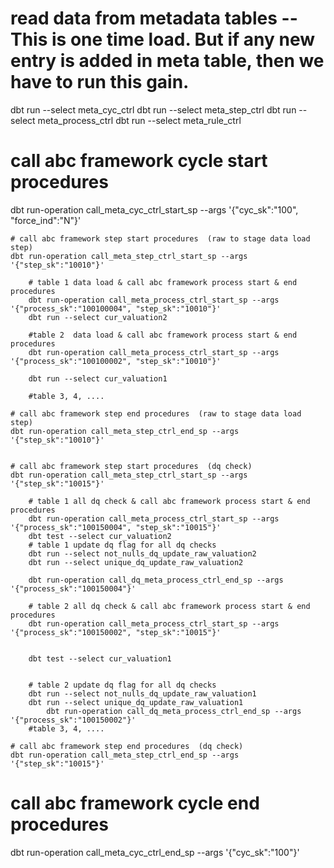 # read data from metadata tables   -- This is one time load. But if any new entry is added in meta table, then we have to run this gain.
dbt run --select meta_cyc_ctrl
dbt run --select meta_step_ctrl
dbt run --select meta_process_ctrl
dbt run --select meta_rule_ctrl


# call abc framework cycle start procedures
dbt run-operation call_meta_cyc_ctrl_start_sp --args '{"cyc_sk":"100", "force_ind":"N"}'

    # call abc framework step start procedures  (raw to stage data load step)
    dbt run-operation call_meta_step_ctrl_start_sp --args '{"step_sk":"10010"}'

        # table 1 data load & call abc framework process start & end procedures
        dbt run-operation call_meta_process_ctrl_start_sp --args '{"process_sk":"100100004", "step_sk":"10010"}'
        dbt run --select cur_valuation2
        
        #table 2  data load & call abc framework process start & end procedures
        dbt run-operation call_meta_process_ctrl_start_sp --args '{"process_sk":"100100002", "step_sk":"10010"}'
        
		dbt run --select cur_valuation1
        
        #table 3, 4, .... 

    # call abc framework step end procedures  (raw to stage data load step)
    dbt run-operation call_meta_step_ctrl_end_sp --args '{"step_sk":"10010"}'
 

    # call abc framework step start procedures  (dq check)
    dbt run-operation call_meta_step_ctrl_start_sp --args '{"step_sk":"10015"}' 
    
        # table 1 all dq check & call abc framework process start & end procedures
        dbt run-operation call_meta_process_ctrl_start_sp --args '{"process_sk":"100150004", "step_sk":"10015"}'
        dbt test --select cur_valuation2
        # table 1 update dq flag for all dq checks
        dbt run --select not_nulls_dq_update_raw_valuation2
        dbt run --select unique_dq_update_raw_valuation2
		
		dbt run-operation call_dq_meta_process_ctrl_end_sp --args '{"process_sk":"100150004"}'
        
        # table 2 all dq check & call abc framework process start & end procedures
        dbt run-operation call_meta_process_ctrl_start_sp --args '{"process_sk":"100150002", "step_sk":"10015"}'
		
		
        dbt test --select cur_valuation1
		
		
        # table 2 update dq flag for all dq checks
        dbt run --select not_nulls_dq_update_raw_valuation1
        dbt run --select unique_dq_update_raw_valuation1
        	dbt run-operation call_dq_meta_process_ctrl_end_sp --args '{"process_sk":"100150002"}'
        #table 3, 4, .... 
    
    # call abc framework step end procedures  (dq check)
    dbt run-operation call_meta_step_ctrl_end_sp --args '{"step_sk":"10015"}'   
    

# call abc framework cycle end procedures
dbt run-operation call_meta_cyc_ctrl_end_sp --args '{"cyc_sk":"100"}'


